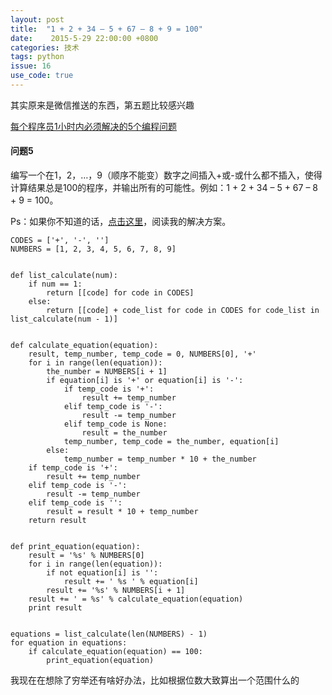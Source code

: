 ```yaml
---
layout: post
title:  "1 + 2 + 34 – 5 + 67 – 8 + 9 = 100"
date:    2015-5-29 22:00:00 +0800
categories: 技术
tags: python
issue: 16
use_code: true
---
```

其实原来是微信推送的东西，第五题比较感兴趣

[每个程序员1小时内必须解决的5个编程问题](http://www.codeceo.com/article/5-problems-programmer-1-hour.html)

#### 问题5 ####

编写一个在1，2，…，9（顺序不能变）数字之间插入+或-或什么都不插入，使得计算结果总是100的程序，并输出所有的可能性。例如：1 + 2 + 34 – 5 + 67 – 8 + 9 = 100。

Ps：如果你不知道的话，[点击这里](https://blog.svpino.com/2015/05/08/solution-to-problem-5-and-some-other-thoughts-about-this-type-of-questions)，阅读我的解决方案。



    CODES = ['+', '-', '']
    NUMBERS = [1, 2, 3, 4, 5, 6, 7, 8, 9]


    def list_calculate(num):
        if num == 1:
            return [[code] for code in CODES]
        else:
            return [[code] + code_list for code in CODES for code_list in list_calculate(num - 1)]


    def calculate_equation(equation):
        result, temp_number, temp_code = 0, NUMBERS[0], '+'
        for i in range(len(equation)):
            the_number = NUMBERS[i + 1]
            if equation[i] is '+' or equation[i] is '-':
                if temp_code is '+':
                    result += temp_number
                elif temp_code is '-':
                    result -= temp_number
                elif temp_code is None:
                    result = the_number
                temp_number, temp_code = the_number, equation[i]
            else:
                temp_number = temp_number * 10 + the_number
        if temp_code is '+':
            result += temp_number
        elif temp_code is '-':
            result -= temp_number
        elif temp_code is '':
            result = result * 10 + temp_number
        return result


    def print_equation(equation):
        result = '%s' % NUMBERS[0]
        for i in range(len(equation)):
            if not equation[i] is '':
                result += ' %s ' % equation[i]
            result += '%s' % NUMBERS[i + 1]
        result += ' = %s' % calculate_equation(equation)
        print result


    equations = list_calculate(len(NUMBERS) - 1)
    for equation in equations:
        if calculate_equation(equation) == 100:
            print_equation(equation)

我现在在想除了穷举还有啥好办法，比如根据位数大致算出一个范围什么的

